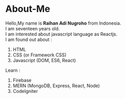 # About-Me
Hello,My name is **Raihan Adi Nugroho** from Indonesia.<br>
I am seventeen years old.<br>
I am interested about javascript language as Reactjs.<br>
I am found out about :
1. HTML
2. CSS (or Framework CSS)
3. Javascript (DOM, ES6, React) <br>

Learn : <br>
1. Firebase
2. MERN (MongoDB, Express, React, Node)
3. CodeIgniter
